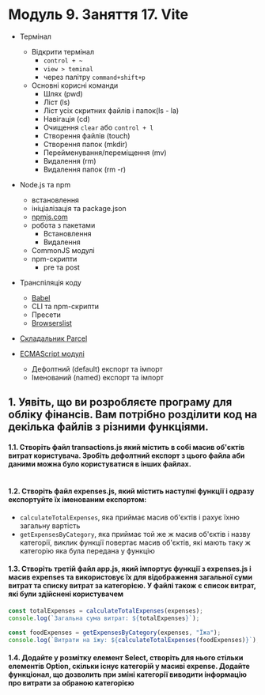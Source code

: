 # Модуль 9. Заняття 17. Vite

- Термінал

  - Відкрити термінал
    - `control + ~`
    - `view > teminal`
    - через палітру `command+shift+p`
  - Основні корисні команди
    - Шлях (pwd)
    - Ліст (ls)
    - Ліст усіх скритних файлів і папок(ls - la)
    - Навігація (cd)
    - Очищення `clear` або `control + l`
    - Створення файлів (touch)
    - Створення папок (mkdir)
    - Перейменування/переміщення (mv)
    - Видалення (rm)
    - Видалення папок (rm -r)

- Node.js та npm
  - встановлення
  - ініціалізація та package.json
  - [npmjs.com](https://www.npmjs.com/)
  - робота з пакетами
    - Встановлення
    - Видалення
  - CommonJS модулі
  - npm-скрипти
    - pre та post
- Транспіляція коду
  - [Babel](https://babeljs.io/)
  - CLI та npm-скрипти
  - Пресети
  - [Browserslist](https://github.com/browserslist/browserslist)
- [Складальник Parcel](https://parceljs.org/)
- [ECMAScript модулі](https://exploringjs.com/es6/ch_modules.html)

  - Дефолтний (default) експорт та імпорт
  - Іменований (named) експорт та імпорт

## 1. Уявіть, що ви розробляєте програму для обліку фінансів. Вам потрібно розділити код на декілька файлів з різними функціями.

#### 1.1. Створіть файл transactions.js який містить в собі масив об'єктів витрат користувача. Зробіть дефолтний експорт з цього файла аби даними можна було користуватися в інших файлах.

```js

```

#### 1.2. Створіть файл expenses.js, який містить наступні функції і одразу експортуйте їх іменованим експортом:

- `calculateTotalExpenses`, яка приймає масив об'єктів і рахує їхню загальну
  вартість
- `getExpensesByCategory`, яка приймає той же ж масив об'єктів і назву
  категорії, виклик функції повертає масив об'єктів, які мають таку ж категорію
  яка була передана у функцію

#### 1.3. Створіть третій файл app.js, який імпортує функції з expenses.js і масив expenses та використовує їх для відображення загальної суми витрат та списку витрат за категорією. У файлі також є список витрат, які були здійснені користувачем

```js
const totalExpenses = calculateTotalExpenses(expenses);
console.log(`Загальна сума витрат: ${totalExpenses}`);

const foodExpenses = getExpensesByCategory(expenses, "Їжа");
console.log(`Витрати на їжу: ${calculateTotalExpenses(foodExpenses)}`);
```

#### 1.4. Додайте у розмітку елемент Select, створіть для нього стільки елементів Option, скільки існує категорій у масиві expense. Додайте функціонал, що дозволить при зміні категорії виводити інформацію про витрати за обраною категорією
